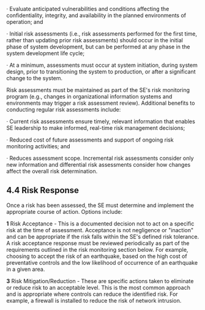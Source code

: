· Evaluate anticipated vulnerabilities and conditions affecting the confidentiality, integrity, and availability in the planned environments of operation; and

· Initial risk assessments (i.e., risk assessments performed for the first time, rather than updating prior risk assessments) should occur in the initial phase of system development, but can be performed at any phase in the system development life cycle;

· At a minimum, assessments must occur at system initiation, during system design, prior to transitioning the system to production, or after a significant change to the system.

Risk assessments must be maintained as part of the SE's risk monitoring program (e.g., changes in organizational information systems and environments may trigger a risk assessment review). Additional benefits to conducting regular risk assessments include:

· Current risk assessments ensure timely, relevant information that enables SE leadership to make informed, real-time risk management decisions;

· Reduced cost of future assessments and support of ongoing risk monitoring activities; and

· Reduces assessment scope. Incremental risk assessments consider only new information and differential risk assessments consider how changes affect the overall risk determination.

## **4.4 Risk Response**

Once a risk has been assessed, the SE must determine and implement the appropriate course of action. Options include:

**1** Risk Acceptance - This is a documented decision not to act on a specific risk at the time of assessment. Acceptance is not negligence or "inaction" and can be appropriate if the risk falls within the SE's defined risk tolerance. A risk acceptance response must be reviewed periodically as part of the requirements outlined in the risk monitoring section below. For example, choosing to accept the risk of an earthquake, based on the high cost of preventative controls and the low likelihood of occurrence of an earthquake in a given area.

**3** Risk Mitigation/Reduction - These are specific actions taken to eliminate or reduce risk to an acceptable level. This is the most common approach and is appropriate where controls can reduce the identified risk. For example, a firewall is installed to reduce the risk of network intrusion.